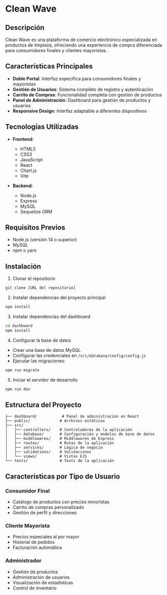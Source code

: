 # Clean Wave

## Descripción
Clean Wave es una plataforma de comercio electrónico especializada en productos de limpieza, ofreciendo una experiencia de compra diferenciada para consumidores finales y clientes mayoristas.

## Características Principales
- **Doble Portal**: Interfaz específica para consumidores finales y mayoristas
- **Gestión de Usuarios**: Sistema completo de registro y autenticación
- **Carrito de Compras**: Funcionalidad completa con gestión de productos
- **Panel de Administración**: Dashboard para gestión de productos y usuarios
- **Responsive Design**: Interfaz adaptable a diferentes dispositivos

## Tecnologías Utilizadas
- **Frontend**: 
  - HTML5
  - CSS3
  - JavaScript
  - React
  - Chart.js
  - Vite

- **Backend**:
  - Node.js
  - Express
  - MySQL
  - Sequelize ORM

## Requisitos Previos
- Node.js (versión 14 o superior)
- MySQL
- npm o yarn

## Instalación

1. Clonar el repositorio
```bash
git clone [URL del repositorio]
```

2. Instalar dependencias del proyecto principal
```bash
npm install
```

3. Instalar dependencias del dashboard
```bash
cd dashboard
npm install
```

4. Configurar la base de datos
- Crear una base de datos MySQL
- Configurar las credenciales en `/src/database/config/config.js`
- Ejecutar las migraciones:
```bash
npm run migrate
```

5. Iniciar el servidor de desarrollo
```bash
npm run dev
```

## Estructura del Proyecto
```
├── dashboard/           # Panel de administración en React
├── public/             # Archivos estáticos
├── src/
│   ├── controllers/    # Controladores de la aplicación
│   ├── database/       # Configuración y modelos de base de datos
│   ├── middlewares/    # Middlewares de Express
│   ├── routes/         # Rutas de la aplicación
│   ├── services/       # Lógica de negocio
│   ├── validations/    # Validaciones
│   └── views/          # Vistas EJS
└── tests/              # Tests de la aplicación
```

## Características por Tipo de Usuario

### Consumidor Final
- Catálogo de productos con precios minoristas
- Carrito de compras personalizado
- Gestión de perfil y direcciones

### Cliente Mayorista
- Precios especiales al por mayor
- Historial de pedidos
- Facturación automática

### Administrador
- Gestión de productos
- Administración de usuarios
- Visualización de estadísticas
- Control de inventario

